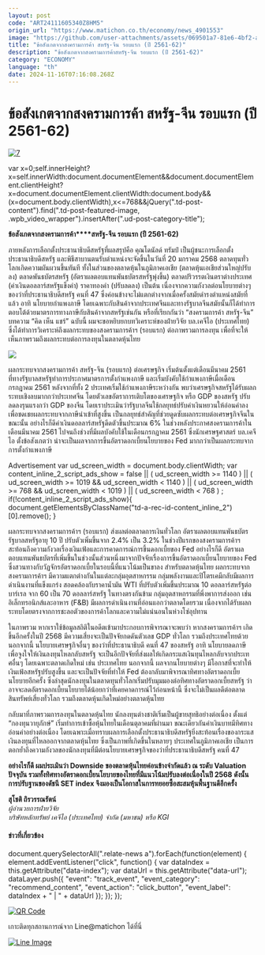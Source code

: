```yaml
---
layout: post
code: "ART24111605340Z8HM5"
origin_url: "https://www.matichon.co.th/economy/news_4901553"
image: "https://github.com/user-attachments/assets/069501a7-81e6-4bf2-a5ac-5904fc5f51ec"
title: "ข้อสังเกตจากสงครามการค้า สหรัฐ-จีน รอบแรก (ปี 2561-62)"
description: "ข้อสังเกตจากสงครามการค้าสหรัฐ-จีน รอบแรก (ปี 2561-62)"
category: "ECONOMY"
language: "th"
date: 2024-11-16T07:16:08.268Z
---
```


# ข้อสังเกตจากสงครามการค้า สหรัฐ-จีน รอบแรก (ปี 2561-62)

[![](https://www.matichon.co.th/wp-content/uploads/2024/11/ภป-ข้อสังเกตสงครามกาค้าสหรัฐจีนรอบแรกขึ้นเว็บ.jpg "7")](https://www.matichon.co.th/wp-content/uploads/2024/11/ภป-ข้อสังเกตสงครามกาค้าสหรัฐจีนรอบแรกขึ้นเว็บ.jpg)

var x=0;self.innerHeight?x=self.innerWidth:document.documentElement&&document.documentElement.clientHeight?x=document.documentElement.clientWidth:document.body&&(x=document.body.clientWidth),x<=768&&jQuery(".td-post-content").find(".td-post-featured-image, .wpb\_video\_wrapper").insertAfter(".ud-post-category-title");

**ข้อสังเกตจากสงครามการค้า****สหรัฐ-จีน รอบแรก (ปี 2561-62)**

ภายหลังการเลือกตั้งประธานาธิบดีสหรัฐที่ผลสรุปคือ คุณโดนัลด์ ทรัมป์ เป็นผู้ชนะการเลือกตั้งประธานาธิบดีสหรัฐ และพิธีสาบานตนรับตำแหน่งจะจัดขึ้นในวันที่ 20 มกราคม 2568 ตลาดทุนทั่วโลกเกิดความผันผวนขึ้นทันที ทั้งในส่วนของตลาดหุ้นในภูมิภาคเอเชีย (ตลาดหุ้นเอเชียส่วนใหญ่ปรับลง) ตลาดพันธบัตรสหรัฐ (อัตราผลตอบแทนพันธบัตรสหรัฐพุ่งขึ้น) ตลาดปริวรรตเงินตราต่างประเทศ (ค่าเงินดอลลาร์สหรัฐแข็งค่า) ราคาทองคำ (ปรับลดลง) เป็นต้น เนื่องจากความกังวลต่อนโยบายต่างๆ ของว่าที่ประธานาธิบดีสหรัฐ คนที่ 47 ซึ่งค่อนข้างจะไม่แตกต่างจากเมื่อครั้งสมัยดำรงตำแหน่งสมัยที่แล้ว อาทิ นโยบายกำแพงภาษี โดยเฉพาะกับสินค้าจากประเทศจีนและทางรัฐบาลจีนสมัยนั้นก็ได้ทำการตอบโต้ด้วยมาตรการทางภาษีกับสินค้าจากสหรัฐเช่นกัน หรือที่เรียกกันว่า “สงครามการค้า สหรัฐ-จีน” บทความ “คิด เห็น แชร์” ฉบับนี้ ผมจะขอหยิบยกบทวิเคราะห์ของฝ่ายวิจัย บล.เคจีไอ (ประเทศไทย) ซึ่งได้ทำการวิเคราะห์ถึงผลกระทบของสงครามการค้าฯ (รอบแรก) ต่อภาพรวมการลงทุน เพื่อที่จะให้เห็นภาพรวมถึงผลกระทบต่อการลงทุนในตลาดหุ้นไทย

![](https://www.matichon.co.th/wp-content/uploads/2024/11/น.17-ภาพประกอบคิดเห็นแชร์-1-16-พย-copy.jpg)

ผลกระทบจากสงครามการค้า สหรัฐ-จีน (รอบแรก) ต่อเศรษฐกิจ เริ่มต้นตั้งแต่เดือนมีนาคม 2561 ที่ทางรัฐบาลสหรัฐทำการประกาศมาตรการตั้งกำแพงภาษี และเริ่มบังคับใช้กำแพงภาษีเมื่อเดือนกรกฎาคม 2561 หลังจากที่ทั้ง 2 ประเทศเริ่มใช้กำแพงภาษีระหว่างกัน พบว่าเศรษฐกิจสหรัฐได้รับผลกระทบเชิงลบมากกว่าประเทศจีน โดยตัวเลขอัตราการเติบโตของเศรษฐกิจ หรือ GDP ของสหรัฐ ปรับลดลงรุนแรงกว่า GDP ของจีน โดยเราประเมินว่ารัฐบาลจีนใช้กลยุทธ์ปรับค่าเงินหยวนให้อ่อนค่าลงเพื่อชดเชยผลกระทบจากภาษีนำเข้าที่สูงขึ้น เป็นกลยุทธ์สำคัญที่ช่วยดูดซับผลกระทบต่อเศรษฐกิจจีนในขณะนั้น อย่างไรก็ดีค่าเงินดอลลาร์สหรัฐดีดตัวขึ้นประมาณ 6% ในช่วงหลังประกาศสงครามการค้าในเดือนมีนาคม 2561 ไปจนถึงช่วงที่มีผลบังคับใช้ในเดือนกรกฎาคม 2561 ซึ่งนักเศรษฐศาสตร์ บล.เคจีไอ ตั้งข้อสังเกตว่า น่าจะเป็นผลจากการขึ้นอัตราดอกเบี้ยนโยบายของ Fed มากกว่าเป็นผลกระทบจากการตั้งกำแพงภาษี

Advertisement var ud\_screen\_width = document.body.clientWidth; var content\_inline\_2\_script\_ads\_show = false || ( ud\_screen\_width >= 1140 ) || ( ud\_screen\_width >= 1019 && ud\_screen\_width < 1140 ) || ( ud\_screen\_width >= 768 && ud\_screen\_width < 1019 ) || ( ud\_screen\_width < 768 ) ; if(!content\_inline\_2\_script\_ads\_show){ document.getElementsByClassName("td-a-rec-id-content\_inline\_2")\[0\].remove(); }

ผลกระทบจากสงครามการค้าฯ (รอบแรก) ส่งผลต่อตลาดการเงินทั่วโลก อัตราผลตอบแทนพันธบัตรรัฐบาลสหรัฐอายุ 10 ปี ปรับตัวเพิ่มขึ้นจาก 2.4% เป็น 3.2% ในช่วงปีแรกของสงครามการค้าฯสะท้อนถึงความกังวลเรื่องเงินเฟ้อและการคาดการณ์การขึ้นดอกเบี้ยของ Fed อย่างไรก็ดี อัตราผลตอบแทนพันธบัตรที่เพิ่มขึ้นในช่วงนั้นส่วนหนึ่งมาจากปัจจัยเรื่องการขึ้นอัตราดอกเบี้ยนโยบายของ Fed ซึ่งสวนทางกับวัฏจักรอัตราดอกเบี้ยในรอบนี้ที่แนวโน้มเป็นขาลง สำหรับตลาดหุ้นไทย ผลกระทบจากสงครามการค้าฯ มีความแตกต่างกันในแต่ละกลุ่มอุตสาหกรรม กลุ่มพลังงานและปิโตรเคมีกลับมีผลการดำเนินงานที่แข็งแกร่ง สอดคล้องกับราคาน้ำมัน WTI ที่ปรับตัวเพิ่มขึ้นประมาณ 10 ดอลลาร์สหรัฐต่อบาร์เรล จาก 60 เป็น 70 ดอลลาร์สหรัฐ ในทางตรงกันข้าม กลุ่มอุตสาหกรรมที่พึ่งพาการส่งออก เช่น อิเล็กทรอนิกส์และอาหาร (F&B) มีผลการดำเนินงานที่อ่อนแอกว่าตลาดโดยรวม เนื่องจากได้รับผลกระทบโดยตรงจากการชะลอตัวของการค้าโลกและความไม่แน่นอนในห่วงโซ่อุปทาน

ในภาพรวม หากเราใช้ข้อมูลสถิติในอดีตเข้ามาประกอบการพิจารณาจะพบว่า หากสงครามการค้าฯ เกิดขึ้นอีกครั้งในปี 2568 มีความเสี่ยงจะเป็นปัจจัยกดดันตัวเลข GDP ทั่วโลก รวมถึงประเทศไทยด้วย นอกจากนี้ นโยบายเศรษฐกิจอื่นๆ ของว่าที่ประธานาธิบดี คนที่ 47 ของสหรัฐ อาทิ นโยบายลดภาษี เพื่อจูงใจให้เงินลงทุนไหลกลับสหรัฐ จะเป็นอีกปัจจัยที่ส่งผลให้เกิดกระแสเงินทุนไหลกลับจากประเทศอื่นๆ โดยเฉพาะตลาดเกิดใหม่ เช่น ประเทศไทย นอกจากนี้ ผลจากนโยบายต่างๆ มีโอกาสที่จะทำให้เงินเฟ้อสหรัฐปรับสูงขึ้น และจะเป็นปัจจัยที่ทำให้ Fed ต้องกลับมาพิจารณาทิศทางอัตราดอกเบี้ยนโยบายอีกครั้ง ซึ่งล่าสุดนักลงทุนในตลาดทุนทั่วโลกเริ่มปรับมุมมองต่อทิศทางอัตราดอกเบี้ยสหรัฐ ว่าอาจจะลดอัตราดอกเบี้ยนโยบายได้น้อยกว่าที่เคยคาดการณ์ไว้ก่อนหน้านี้ ซึ่งจะไม่เป็นผลดีต่อตลาดสินทรัพย์เสี่ยงทั่วโลก รวมถึงตลาดหุ้นเกิดใหม่อย่างตลาดหุ้นไทย

กลับมาที่ภาพรวมการลงทุนในตลาดหุ้นไทย นักลงทุนต่างชาติเริ่มเป็นผู้ขายสุทธิอย่างต่อเนื่อง ตั้งแต่ “กองทุนวายุภักษ์” เริ่มทำการเข้าซื้อหุ้นไทยในเดือนตุลาคมที่ผ่านมา ขณะเดียวกันค่าเงินบาทมีทิศทางอ่อนค่าอย่างต่อเนื่อง โดยเฉพาะเมื่อทราบผลการเลือกตั้งประธานาธิบดีสหรัฐยิ่งสะท้อนเรื่องของกระแสเงินลงทุนที่ไหลออกจากตลาดหุ้นไทย ซึ่งเป็นภาพที่เกิดขึ้นในหลายๆ ประเทศในภูมิภาคเอเชีย เป็นการตอกย้ำถึงความกังวลของนักลงทุนที่มีต่อนโยบายเศรษฐกิจของว่าที่ประธานาธิบดีสหรัฐ คนที่ 47

**อย่างไรก็ดี ผมประเมินว่า Downside ของตลาดหุ้นไทยค่อนข้างจำกัดแล้ว ณ ระดับ Valuation ปัจจุบัน รวมทั้งทิศทางอัตราดอกเบี้ยนโยบายของไทยที่มีแนวโน้มปรับลงต่อเนื่องในปี 2568 ดังนั้น การปรับฐานของดัชนี SET index จึงมองเป็นโอกาสในการทยอยซื้อสะสมหุ้นพื้นฐานดีอีกครั้ง**

**สุโชติ ถิรวรรณรัตน์**  
_ผู้อำนวยการฝ่ายวิจัย_  
_บริษัทหลักทรัพย์ เคจีไอ (ประเทศไทย) จำกัด (มหาชน) หรือ KGI_

#### ข่าวที่เกี่ยวข้อง

document.querySelectorAll(".relate-news a").forEach(function(element) { element.addEventListener("click", function() { var dataIndex = this.getAttribute("data-index"); var dataUrl = this.getAttribute("data-url"); dataLayer.push({ "event": "track\_event", "event\_category": "recommend\_content", "event\_action": "click\_button", "event\_label": dataIndex + " | " + dataUrl }); }); });

[![QR Code](https://www.matichon.co.th/wp-content/uploads/2023/07/wob1371z.jpg)](https://lin.ee/ht0nDxX)

เกาะติดทุกสถานการณ์จาก Line@matichon ได้ที่นี่

[![Line Image](https://www.matichon.co.th/wp-content/uploads/2023/07/th.png)](https://lin.ee/ht0nDxX)